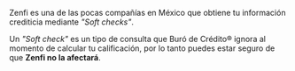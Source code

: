 Zenfi es una de las pocas compañías en México que obtiene tu información crediticia mediante _"Soft checks"_.

Un _"Soft check"_ es un tipo de consulta que Buró de Crédito® ignora al momento de calcular tu calificación, por lo tanto puedes estar seguro de que **Zenfi no la afectará**.
